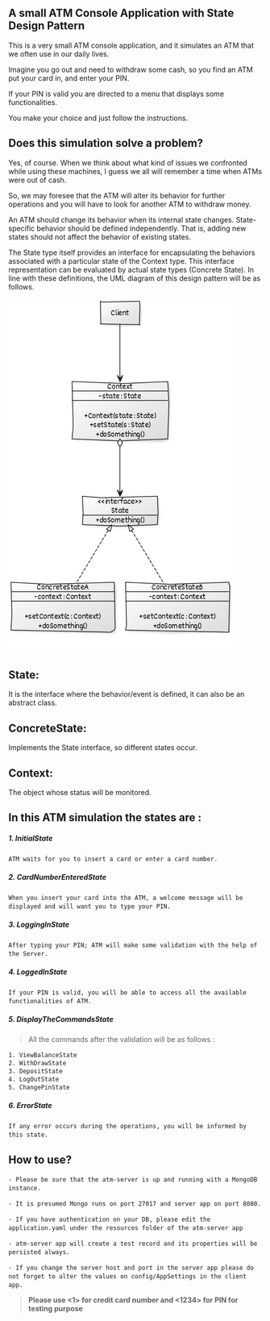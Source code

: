 ## A small ATM Console Application with State Design Pattern

This is a very small ATM console application, and it simulates an ATM that we often use in our daily lives.

Imagine you go out and need to withdraw some cash, so you find an ATM put your card in, and enter your PIN.

If your PIN is valid you are directed to a menu that displays some functionalities.

You make your choice and just follow the instructions.

## Does this simulation solve a problem?

Yes, of course. When we think about what kind of issues we confronted while using these machines, I guess we all will remember a time when ATMs were out of cash.

So, we may foresee that the ATM will alter its behavior for further operations and you will have to look for another ATM to withdraw money.

An ATM should change its behavior when its internal state changes. State-specific behavior should be defined independently. That is, adding new states should not affect the behavior of existing states.

The State type itself provides an interface for encapsulating the behaviors associated with a particular state of the Context type. This interface representation can be evaluated by actual state types (Concrete State). In line with these definitions, the UML diagram of this design pattern will be as follows.

![img.png](img.png)

## State:
It is the interface where the behavior/event is defined, it can also be an abstract class.

## ConcreteState:
Implements the State interface, so different states occur.

## Context: 
The object whose status will be monitored.

## In this ATM simulation the states are :

##### 1. InitialState

`ATM waits for you to insert a card or enter a card number.`

##### 2. CardNumberEnteredState
    
`When you insert your card into the ATM, a welcome message will be displayed and will want you to type your PIN.`   

##### 3. LoggingInState
    
`After typing your PIN; ATM will make some validation with the help of the Server.`

##### 4. LoggedInState
    
`If your PIN is valid, you will be able to access all the available functionalities of ATM.`    

##### 5. DisplayTheCommandsState
 
> All the commands after the validation will be as follows :

    1. ViewBalanceState
    2. WithDrawState
    3. DepositState
    4. LogOutState
    5. ChangePinState

##### 6. ErrorState
    
`If any error occurs during the operations, you will be informed by this state.`

## How to use?

 `- Please be sure that the atm-server is up and running with a MongoDB instance.`

 `- It is presumed Mongo runs on port 27017 and server app on port 8080.`

 `- If you have authentication on your DB, please edit the application.yaml under the resources folder of the atm-server app`

 `- atm-server app will create a test record and its properties will be persisted always.`

 `- If you change the server host and port in the server app please do not forget to alter the values on config/AppSettings in the client app.`

> **Please use <1> for credit card number and <1234> for PIN for testing purpose**







